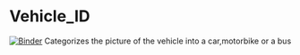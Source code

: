 # Vehicle_ID
[![Binder](https://mybinder.org/badge_logo.svg)](https://mybinder.org/v2/gh/naveenjs98/Vehicle_ID/main?urlpath=%2Fvoila%2Frender%2FVehicle_Classifier.ipynb)
Categorizes the picture of the vehicle into a car,motorbike or a bus
